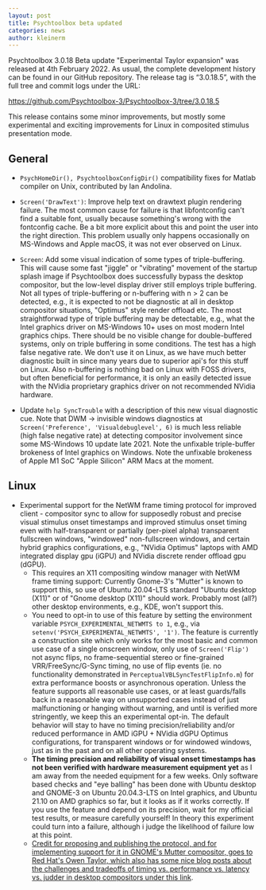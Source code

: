 ```yaml
---
layout: post
title: Psychtoolbox beta updated
categories: news
author: kleinerm
---
```


Psychtoolbox 3.0.18 Beta update "Experimental Taylor expansion" was released at 4th February 2022.
As usual, the complete development history can be found in our GitHub repository.
The release tag is “3.0.18.5”, with the full tree and commit logs under the URL:

<https://github.com/Psychtoolbox-3/Psychtoolbox-3/tree/3.0.18.5>

This release contains some minor improvements, but mostly some experimental and exciting improvements for Linux in composited stimulus presentation mode.

## General

- ``PsychHomeDir(), PsychtoolboxConfigDir()`` compatibility fixes for Matlab compiler on Unix, contributed by Ian Andolina.

- ``Screen('DrawText')``: Improve help text on drawtext plugin rendering failure. The most common cause for failure is that libfontconfig can't find a suitable font, usually because something's wrong with the fontconfig cache. Be a bit more explicit about this and point the user into the right direction. This problem usually only happens occasionally on MS-Windows and Apple macOS, it was not ever observed on Linux.

- ``Screen``: Add some visual indication of some types of triple-buffering. This will cause some fast "jiggle" or "vibrating" movement of the startup splash image if Psychtoolbox does successfully bypass the desktop compositor, but the low-level display driver still employs triple buffering. Not all types of triple-buffering or n-buffering with n > 2 can be detected, e.g., it is expected to not be diagnostic at all in desktop compositor situations, "Optimus" style render offload etc. The most straightforwad type of triple buffering may be detectable, e.g., what the Intel graphics driver on MS-Windows 10+ uses on most modern Intel graphics chips. There should be no visible change for double-buffered systems, only on triple buffering in some conditions. The test has a high false negative rate. We don't use it on Linux, as we have much better diagnostic built in since many years due to superior api's for this stuff on Linux. Also n-buffering is nothing bad on Linux with FOSS drivers, but often beneficial for performance, it is only an easily detected issue with the NVidia proprietary graphics driver on not recommended NVidia hardware.

- Update ``help SyncTrouble`` with a description of this new visual diagnostic cue. Note that DWM -> invisible windows diagnostics at ``Screen('Preference', 'Visualdebuglevel', 6)`` is much less reliable (high false negative rate) at detecting compositor involvement since some MS-Windows 10 update late 2021. Note the unfixable triple-buffer brokeness of Intel graphics on Windows. Note the unfixable brokeness of Apple M1 SoC "Apple Silicon" ARM Macs at the moment.

## Linux

- Experimental support for the NetWM frame timing protocol for improved client - compositor sync to allow for supposedly robust and precise visual stimulus onset timestamps and improved stimulus onset timing even with half-transparent or partially (per-pixel alpha) transparent fullscreen windows, "windowed" non-fullscreen windows, and certain hybrid graphics configurations, e.g., "NVidia Optimus" laptops with AMD integrated display gpu (iGPU) and NVidia discrete render offload gpu (dGPU).
  - This requires an X11 compositing window manager with NetWM frame timing support: Currently Gnome-3's "Mutter" is known to support this, so use of Ubuntu 20.04-LTS standard "Ubuntu desktop (X11)" or of "Gnome desktop (X11)" should work. Probably most (all?) other desktop environments, e.g., KDE, won't support this.
  - You need to opt-in to use of this feature by setting the environment variable ``PSYCH_EXPERIMENTAL_NETWMTS to 1``, e.g., via ``setenv('PSYCH_EXPERIMENTAL_NETWMTS', '1')``. The feature is currently a construction site which only works for the most basic and common use case of a single onscreen window, only use of ``Screen('Flip')`` not async flips, no frame-sequential stereo or fine-grained VRR/FreeSync/G-Sync timing, no use of flip events (ie. no functionality demonstrated in ``PerceptualVBLSyncTestFlipInfo.m``) for extra performance boosts or asynchronous operation. Unless the feature supports all reasonable use cases, or at least guards/falls back in a reasonable way on unsupported cases instead of just malfunctioning or hanging without warning, and until is verified more stringently, we keep this an experimental opt-in. The default behavior will stay to have no timing precision/reliability and/or reduced performance in AMD iGPU + NVidia dGPU Optimus configurations, for transparent windows or for windowed windows, just as in the past and on all other operating systems.
  - **The timing precision and reliability of visual onset timestamps has not been verified with hardware measurement equipment yet** as I am away from the needed equipment for a few weeks. Only software based checks and "eye balling" has been done with Ubuntu desktop and GNOME-3 on Ubuntu 20.04.3-LTS on Intel graphics, and Ubuntu 21.10 on AMD graphics so far, but it looks as if it works correctly. If you use the feature and depend on its precision, wait for my official test results, or measure carefully yourself! In theory this experiment could turn into a failure, although i judge the likelihood of failure low at this point.
  - [Credit for proposing and publishing the protocol, and for implementing support for it in GNOME's Mutter compositor, goes to Red Hat's Owen Taylor, which also has some nice blog posts about the challenges and tradeoffs of timing vs. performance vs. latency vs. judder in desktop compositors under this link](https://blog.fishsoup.net/2011/11/08/applicationcompositor-synchronization/).
